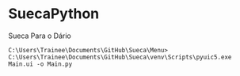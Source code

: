 # SuecaPython
Sueca Para o Dário

`C:\Users\Trainee\Documents\GitHub\Sueca\Menu> C:\Users\Trainee\Documents\GitHub\Sueca\venv\Scripts\pyuic5.exe Main.ui -o Main.py`
